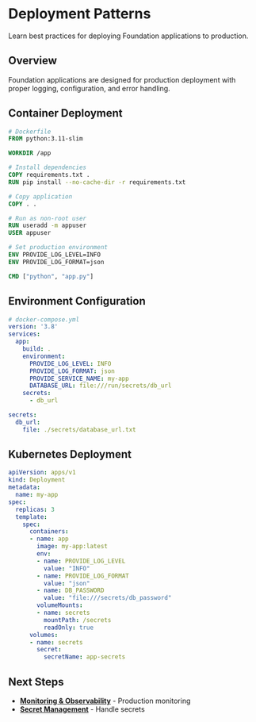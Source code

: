 # Deployment Patterns

Learn best practices for deploying Foundation applications to production.

## Overview

Foundation applications are designed for production deployment with proper logging, configuration, and error handling.

## Container Deployment

```dockerfile
# Dockerfile
FROM python:3.11-slim

WORKDIR /app

# Install dependencies
COPY requirements.txt .
RUN pip install --no-cache-dir -r requirements.txt

# Copy application
COPY . .

# Run as non-root user
RUN useradd -m appuser
USER appuser

# Set production environment
ENV PROVIDE_LOG_LEVEL=INFO
ENV PROVIDE_LOG_FORMAT=json

CMD ["python", "app.py"]
```

## Environment Configuration

```yaml
# docker-compose.yml
version: '3.8'
services:
  app:
    build: .
    environment:
      PROVIDE_LOG_LEVEL: INFO
      PROVIDE_LOG_FORMAT: json
      PROVIDE_SERVICE_NAME: my-app
      DATABASE_URL: file:///run/secrets/db_url
    secrets:
      - db_url

secrets:
  db_url:
    file: ./secrets/database_url.txt
```

## Kubernetes Deployment

```yaml
apiVersion: apps/v1
kind: Deployment
metadata:
  name: my-app
spec:
  replicas: 3
  template:
    spec:
      containers:
      - name: app
        image: my-app:latest
        env:
        - name: PROVIDE_LOG_LEVEL
          value: "INFO"
        - name: PROVIDE_LOG_FORMAT
          value: "json"
        - name: DB_PASSWORD
          value: "file:///secrets/db_password"
        volumeMounts:
        - name: secrets
          mountPath: /secrets
          readOnly: true
      volumes:
      - name: secrets
        secret:
          secretName: app-secrets
```

## Next Steps

- **[Monitoring & Observability](monitoring.md)** - Production monitoring
- **[Secret Management](../configuration/secrets.md)** - Handle secrets
